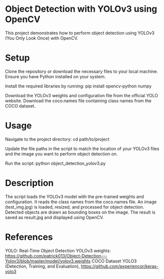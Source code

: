 # Object Detection with YOLOv3 using OpenCV

This project demonstrates how to perform object detection using YOLOv3 (You Only Look Once) with OpenCV.

# Setup
Clone the repository or download the necessary files to your local machine.
Ensure you have Python installed on your system.

Install the required libraries by running:
pip install opencv-python numpy

Download the YOLOv3 weights and configuration file from the official YOLO website.
Download the coco.names file containing class names from the COCO dataset.

# Usage
Navigate to the project directory:
cd path/to/project

Update the file paths in the script to match the location of your YOLOv3 files and the image you want to perform object detection on.

Run the script:
python object_detection_yolov3.py

# Description
The script loads the YOLOv3 model with the pre-trained weights and configuration.
It reads the class names from the coco.names file.
An image (test_img.jpg) is loaded, resized, and processed for object detection.
Detected objects are drawn as bounding boxes on the image.
The result is saved as result.jpg and displayed using OpenCV.

# References
YOLO: Real-Time Object Detection
YOLOv3 weights: https://github.com/patrick013/Object-Detection---Yolov3/blob/master/model/yolov3.weights
COCO Dataset
YOLO3 (Detection, Training, and Evaluation), https://github.com/experiencor/keras-yolo3
